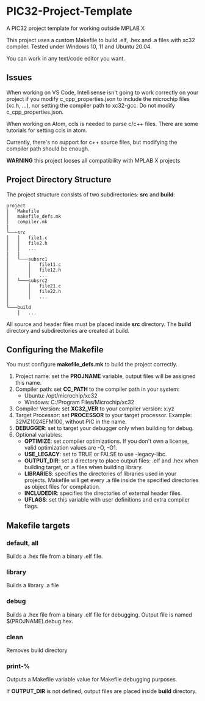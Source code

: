 # PIC32-Project-Template
A PIC32 project template for working outside MPLAB X

This project uses a custom Makefile to build .elf, .hex and .a files with xc32 compiler.
Tested under Windows 10, 11 and Ubuntu 20.04.

You can work in any text/code editor you want. 
## Issues
When working on VS Code, Intellisense isn't going to work correctly on your project if you modify c_cpp_properties.json to include the microchip files (xc.h, ...), nor setting the compiler path to xc32-gcc. Do not modify c_cpp_properties.json.

When working on Atom, ccls is needed to parse c/c++ files. There are some tutorials for setting ccls in atom.

Currently, there's no support for c++ source files, but modifying the compiler path should be enough.


**WARNING** this project looses all compatibility with MPLAB X projects

## Project Directory Structure
The project structure consists of two subdirectories: **src** and **build**:
```
project
│   Makefile
│   makefile_defs.mk
│   compiler.mk
|
└───src
│   │   file1.c
│   │   file2.h
│   │   ...
|   |   
│   └───subsrc1
│       │   file11.c
│       │   file12.h
│       │   ...
│   └───subsrc2
│       │   file21.c
│       │   file22.h
│       │   ...
│  
└───build
    │   ...
```
All source and header files must be placed inside **src** directory. The **build** directory and subdirectories are created at build.

## Configuring the Makefile
You must configure **makefile_defs.mk** to build the project correctly.
  1. Project name: set the **PROJNAME** variable, output files will be assigned this name.
  2. Compiler path: set **CC_PATH** to the compiler path in your system:
      * Ubuntu: /opt/microchip/xc32
      * Windows: C:/Program Files/Microchip/xc32
  3. Compiler Version: set **XC32_VER** to your compiler version: x.yz
  4. Target Processor: set **PROCESSOR** to your target processor. Example: 32MZ1024EFM100, without PIC in the name.
  5. **DEBUGGER**: set to target your debugger only when building for debug.
  6. Optional variables:
      * **OPTIMIZE**: set compiler optimizations. If you don't own a license, valid optimization values are -O, -O1.
      * **USE_LEGACY**: set to TRUE or FALSE to use -legacy-libc.
      * **OUTPUT_DIR**: set a directory to place output files: .elf and .hex when building target, or .a files when building library.
      * **LIBRARIES**: specifies the directories of libraries used in your projects. Makefile will get every .a file inside the specified directories as object files for compilation.
      * **INCLUDEDIR**: specifies the directories of external header files.
      * **UFLAGS**: set this variable with user definitions and extra compiler flags.
## Makefile targets
### default, all
Builds a .hex file from a binary .elf file. 
### library
Builds a library .a file
### debug
Builds a .hex file from a binary .elf file for debugging. Output file is named $(PROJNAME).debug.hex.
### clean
Removes build directory
### print-%
Outputs a Makefile variable value for Makefile debugging purposes.

If **OUTPUT_DIR** is not defined, output files are placed inside **build** directory.
